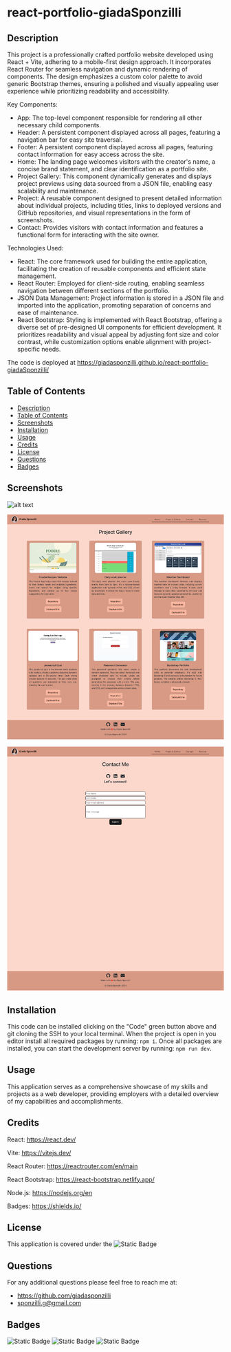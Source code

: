# react-portfolio-giadaSponzilli

## Description <a id="description"></a>
This project is a professionally crafted portfolio website developed using React + Vite, adhering to a mobile-first design approach. It incorporates React Router for seamless navigation and dynamic rendering of components. The design emphasizes a custom color palette to avoid generic Bootstrap themes, ensuring a polished and visually appealing user experience while prioritizing readability and accessibility.

Key Components:
  * App: The top-level component responsible for rendering all other necessary child components.
  * Header: A persistent component displayed across all pages, featuring a navigation bar for easy site traversal.
  * Footer: A persistent component displayed across all pages, featuring contact information for easy access across the site.
  * Home: The landing page welcomes visitors with the creator's name, a concise brand statement, and clear identification as a portfolio site.
  * Project Gallery: This component dynamically generates and displays project previews using data sourced from a JSON file, enabling easy scalability and maintenance.
  * Project: A reusable component designed to present detailed information about individual projects, including titles, links to deployed versions and GitHub repositories, and visual representations in the form of screenshots.
  * Contact: Provides visitors with contact information and features a functional form for interacting with the site owner.

Technologies Used:
  * React: The core framework used for building the entire application, facilitating the creation of reusable components and efficient state management.
  * React Router: Employed for client-side routing, enabling seamless navigation between different sections of the portfolio.
  * JSON Data Management: Project information is stored in a JSON file and imported into the application, promoting separation of concerns and ease of maintenance.
  * React Bootstrap: Styling is implemented with React Bootstrap, offering a diverse set of pre-designed UI components for efficient development. It prioritizes readability and visual appeal by adjusting font size and color contrast, while customization options enable alignment with project-specific needs.

The code is deployed at https://giadasponzilli.github.io/react-portfolio-giadaSponzilli/ 

## Table of Contents <a id="tableOfContent"></a>
  * [Description](#description)
  * [Table of Contents](#tableOfContent)
  * [Screenshots](#screenshots)
  * [Installation](#installation)
  * [Usage](#usage)
  * [Credits](#credits)
  * [License](#license)
  * [Questions](#questions)
  * [Badges](#badges)

## Screenshots <a id="screenshots"></a>

![alt text](src/assets/images/screencapture-giadasponzilli-github-io-react-portfolio-giadaSponzilli-2024-02-29-12_00_05.png)

![alt text](src/assets/images/screencapture-giadasponzilli-github-io-react-portfolio-giadaSponzilli-projectsgallery-2024-02-29-12_00_46.png)

![alt text](src/assets/images/screencapture-giadasponzilli-github-io-react-portfolio-giadaSponzilli-contact-2024-02-29-12_01_00.png)

## Installation <a id="installation"></a>
This code can be installed clicking on the "Code" green button above and git cloning the SSH to your local terminal.
When the project is open in you editor install all required packages by running:
`npm i`.
Once all packages are installed, you can start the development server by running: `npm run dev`.

## Usage <a id="usage"></a>
This application serves as a comprehensive showcase of my skills and projects as a web developer, providing employers with a detailed overview of my capabilities and accomplishments.

## Credits <a id="credits"></a>
React: https://react.dev/

Vite: https://vitejs.dev/ 

React Router: https://reactrouter.com/en/main

React Bootstrap: https://react-bootstrap.netlify.app/ 

Node.js: https://nodejs.org/en

Badges: https://shields.io/

## License <a id="license"></a>
This application is covered under the
![Static Badge](https://img.shields.io/badge/License-grey?label=MIT&labelColor=red)

## Questions <a id="questions"></a>
For any additional questions please feel free to reach me at:
* https://github.com/giadasponzilli
* sponzilli.g@gmail.com

## Badges <a id="badges"></a>

![Static Badge](https://img.shields.io/badge/8%25-blue?label=HTML&labelColor=green)
![Static Badge](https://img.shields.io/badge/27%25-blue?label=CSS&labelColor=yellow)
![Static Badge](https://img.shields.io/badge/65%25-blue?label=JavaScript&labelColor=red)




